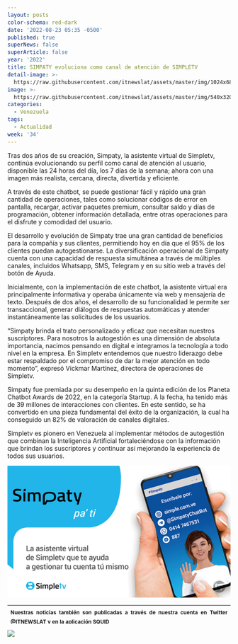 ```yaml
---
layout: posts
color-schema: red-dark
date: '2022-08-23 05:35 -0500'
published: true
superNews: false
superArticle: false
year: '2022'
title: SIMPATY evoluciona como canal de atención de SIMPLETV
detail-image: >-
  https://raw.githubusercontent.com/itnewslat/assets/master/img/1024x680/simpaty-g.jpg
image: >-
  https://raw.githubusercontent.com/itnewslat/assets/master/img/540x320/simpaty-p.jpg
categories:
  - Venezuela
tags:
  - Actualidad
week: '34'
---
```

Tras dos años de su creación, Simpaty, la asistente virtual de Simpletv, continúa evolucionando su perfil como canal de atención al usuario, disponible las 24 horas del día, los 7 días de la semana; ahora con una imagen más realista, cercana, directa, divertida y eficiente.

A través de este chatbot, se puede gestionar fácil y rápido una gran cantidad de operaciones, tales como solucionar códigos de error en pantalla, recargar, activar paquetes premium, consultar saldo y días de programación, obtener información detallada, entre otras operaciones para el disfrute y comodidad del usuario. 

El desarrollo y evolución de Simpaty trae una gran cantidad de beneficios para la compañía y sus clientes, permitiendo hoy en día que el 95% de los clientes puedan autogestionarse. La diversificación operacional de Simpaty cuenta con una capacidad de respuesta simultánea a través de múltiples canales, incluidos Whatsapp, SMS, Telegram y en su sitio web a través del botón de Ayuda.

Inicialmente, con la implementación de este chatbot, la asistente virtual era principalmente informativa y operaba únicamente vía web y mensajería de texto. Después de dos años, el desarrollo de su funcionalidad le permite ser transaccional, generar diálogos de respuestas automáticas y atender instantáneamente las solicitudes de los usuarios.

“Simpaty brinda el trato personalizado y eficaz que necesitan nuestros suscriptores. Para nosotros la autogestión es una dimensión de absoluta importancia, nacimos pensando en digital e integramos la tecnología a todo nivel en la empresa. En Simpletv entendemos que nuestro liderazgo debe estar respaldado por el compromiso de dar la mejor atención en todo momento”, expresó Vickmar Martínez, directora de operaciones de Simpletv.

Simpaty fue premiada por su desempeño en la quinta edición de los Planeta Chatbot Awards de 2022, en la categoría Startup. A la fecha, ha tenido más de 39 millones de interacciones con clientes. En este sentido, se ha convertido en una pieza fundamental del éxito de la organización, la cual ha conseguido un 82% de valoración de canales digitales. 

Simpletv es pionero en Venezuela al implementar métodos de autogestión que combinan la Inteligencia Artificial fortaleciéndose con la información que brindan los suscriptores y continuar así mejorando la experiencia de todos sus usuarios.

![](https://raw.githubusercontent.com/itnewslat/assets/master/img/540x320/simpaty-p.jpg)

<table style="height: 42px;" width="569">
<tbody>
<tr>
<td style="text-align: justify;"><sub><strong>Nuestras noticias también son publicadas a través de nuestra cuenta en Twitter <a href="https://twitter.com/itnewslat?lang=es">@ITNEWSLAT</a> y en la aplicación <a href="https://squidapp.co/en/">SQUID</a></strong></sub></td>
</tr>
</tbody>
</table>

<img src="https://tracker.metricool.com/c3po.jpg?hash=56f88a41e39ab42c063cc51676587a04"/>